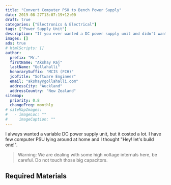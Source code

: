 ```yaml
---
title: "Convert Computer PSU to Bench Power Supply"
date: 2019-08-27T13:07:19+12:00
draft: true
categories: ["Electronics & Electrical"]
tags: ["Power Supply Unit"]
description: "If you ever wanted a DC power supply unit and didn't want to spend too much, then this blog might help you to build one from scratch."
images: []
ads: true
# htmlScripts: []
author:
  prefix: "Mr."
  firstName: "Akshay Raj"
  lastName: "Gollahalli"
  honorarySuffix: "MCIS (FCH)"
  jobTitle: "Software Engineer"
  email: "akshay@gollahalli.com"
  addressCity: "Auckland"
  addressCountry: "New Zealand"
sitemap:
  priority: 0.8
  changeFreq: monthly
# siteMapImages:
#   - imageLoc: ""
#     imageCaption: ""
---
```


I always wanted a variable DC power supply unit, but it costed a lot. I have few computer PSU lying around at home and I thought "Hey! let's build one!".

> Warning: We are dealing with some high voltage internals here, be careful. Do not touch those big capacitors.

## Required Materials


<!--adsense-->
